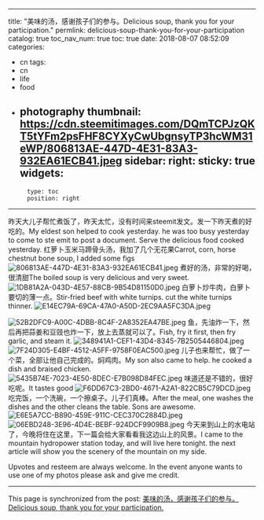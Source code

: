 
---
title: "美味的汤，感谢孩子们的参与。Delicious soup, thank you for your participation."
permlink: delicious-soup-thank-you-for-your-participation
catalog: true
toc_nav_num: true
toc: true
date: 2018-08-07 08:52:09
categories:
- cn
tags:
- cn
- life
- food
- photography
thumbnail: https://cdn.steemitimages.com/DQmTCPJzQKT5tYFm2psFHF8CYXyCwUbgnsyTP3hcWM31eWP/806813AE-447D-4E31-83A3-932EA61ECB41.jpeg
sidebar:
    right:
        sticky: true
widgets:
    -
        type: toc
        position: right
---


昨天大儿子帮忙煮饭了，昨天太忙，没有时间来steemit发文。发一下昨天煮的好吃的。My eldest son helped to cook yesterday. he was too busy yesterday to come to ste emit to post a document.  Serve the delicious food cooked yesterday.
红萝卜玉米马蹄骨头汤，我加了几个无花果Carrot, corn, horse chestnut bone soup, I added some figs
![806813AE-447D-4E31-83A3-932EA61ECB41.jpeg](https://cdn.steemitimages.com/DQmTCPJzQKT5tYFm2psFHF8CYXyCwUbgnsyTP3hcWM31eWP/806813AE-447D-4E31-83A3-932EA61ECB41.jpeg)
煮好的汤，非常的好喝，很清甜The boiled soup is very delicious and very sweet.![1DB81A2A-043D-4E57-88CB-9B54D81150D0.jpeg](https://cdn.steemitimages.com/DQmcznJqntcFzowDviHR674tLQZS1nwdx496Pb8TAGqEZ4o/1DB81A2A-043D-4E57-88CB-9B54D81150D0.jpeg)
白萝卜炒牛肉，白萝卜要切的薄一点。Stir-fried beef with white turnips. cut the white turnips thinner.
![E14EC79A-69CA-47A0-A50D-2EC9AA5FC3DA.jpeg](https://cdn.steemitimages.com/DQmewdFnKkQ4uuWjryP5h9zS7395PWUpd3mF8oLf9wdandW/E14EC79A-69CA-47A0-A50D-2EC9AA5FC3DA.jpeg)

![52B2DFC9-A00C-4DBB-8C4F-2A8352EA47BE.jpeg](https://cdn.steemitimages.com/DQmVnox6Yx8M1GRvhAcvfSo2Mi2Ypk32VWLiswFrgNZr4vU/52B2DFC9-A00C-4DBB-8C4F-2A8352EA47BE.jpeg)
鱼，先油炸一下，然后再把蒜姜和豆豉也炸一下，放上去蒸就可以了。Fish, fry it first, then fry garlic, and steam it.
![348941A1-CEF1-43D4-8345-7B2505446804.jpeg](https://cdn.steemitimages.com/DQmbmmV4tbsoCTwCiWJutFb6rMKV9CBvsk75FKF4QY3rqJW/348941A1-CEF1-43D4-8345-7B2505446804.jpeg)
![7F24D305-E4BF-4512-A5FF-9758F0EAC500.jpeg](https://cdn.steemitimages.com/DQmTzKeXTsjv1FpFePJTG7TAgazThKGZtn32eiUPEe3K9Zx/7F24D305-E4BF-4512-A5FF-9758F0EAC500.jpeg)
儿子也来帮忙，做了一个菜，全部让他自己完成的。焖鸡肉。My son also came to help. he cooked a dish and braised chicken.
![5435B74E-7023-4E50-8DEC-E7B098D84FEC.jpeg](https://cdn.steemitimages.com/DQmVbN2R3oCmvj1WtVc91iALTBBsWCNYDnMBWSFSFyt3U4K/5435B74E-7023-4E50-8DEC-E7B098D84FEC.jpeg)
味道还是不错的，很好吃呢。It tastes good
![F6DD67C3-2BD0-4671-A2A1-822CB5C79DCD.jpeg](https://cdn.steemitimages.com/DQmVDpcHfrrbAqKLNXNfAcDXoYtTzLUVkSbgto9ekCxtoYL/F6DD67C3-2BD0-4671-A2A1-822CB5C79DCD.jpeg)
吃完饭，一个洗碗，一个擦桌子。儿子们真棒。After the meal, one washes the dishes and the other cleans the table.  Sons are awesome.
![E6E5A7CC-B890-459E-911C-CEC370C2884D.jpeg](https://cdn.steemitimages.com/DQmPTdy1QXNKePBLrxRfwwQE9Ew9FtJehjMTVmoRipnqp8A/E6E5A7CC-B890-459E-911C-CEC370C2884D.jpeg)
![06EBD248-3E96-4D4E-BEBF-924DCF9909B8.jpeg](https://cdn.steemitimages.com/DQmR2cZMCL4X4XvS5tTosoDNcjFZoyyT3bMwkWneY3MZUrt/06EBD248-3E96-4D4E-BEBF-924DCF9909B8.jpeg)
今天来到山上的水电站了，今晚将住在这里，下一篇会给大家看看我这边山上的风景。I came to the mountain hydropower station today, and will live here tonight. the next article will show you the scenery of the mountain on my side.


Upvotes and resteem are always welcome. In the event anyone wants to use one of my photos please ask and give me credit.

- - -

This page is synchronized from the post: [美味的汤，感谢孩子们的参与。Delicious soup, thank you for your participation.](https://steemit.com/@cherryzz/delicious-soup-thank-you-for-your-participation)
